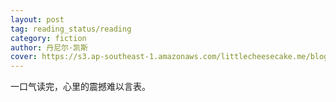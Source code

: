 ```yaml
---
layout: post
tag: reading_status/reading
category: fiction
author: 丹尼尔·凯斯
cover: https://s3.ap-southeast-1.amazonaws.com/littlecheesecake.me/blog-post/books/献给阿尔吉侬的花束.jpg
---
```


一口气读完，心里的震撼难以言表。